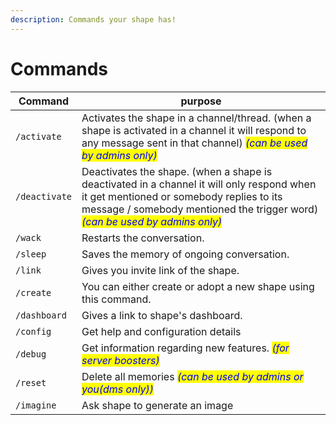 ```yaml
---
description: Commands your shape has!
---
```


# Commands



<table><thead><tr><th>Command</th><th width="501">purpose</th></tr></thead><tbody><tr><td><code>/activate</code></td><td>Activates the shape in a channel/thread. (when a shape is activated in a channel it will respond to any message sent in that channel) <em><mark style="color:blue;">(can be used by admins only)</mark></em></td></tr><tr><td><code>/deactivate</code></td><td>Deactivates the shape. (when a shape is deactivated in a channel it will only respond when it get mentioned or somebody replies to its message / somebody mentioned the trigger word) <em><mark style="color:blue;">(can be used by admins only)</mark></em></td></tr><tr><td><code>/wack</code></td><td>Restarts the conversation.</td></tr><tr><td><code>/sleep</code></td><td>Saves the memory of ongoing conversation.</td></tr><tr><td><code>/link</code></td><td>Gives you invite link of the shape.</td></tr><tr><td><code>/create</code></td><td>You can either create or adopt a new shape using this command.</td></tr><tr><td><code>/dashboard</code></td><td>Gives a link to shape's dashboard.</td></tr><tr><td><code>/config</code></td><td>Get help and configuration details</td></tr><tr><td><code>/debug</code></td><td>Get information regarding new features. <em><mark style="color:blue;">(for server boosters)</mark></em></td></tr><tr><td><code>/reset</code></td><td>Delete all memories <em><mark style="color:blue;">(can be used by admins or you(dms only))</mark></em></td></tr><tr><td><code>/imagine</code></td><td>Ask shape to generate an image</td></tr></tbody></table>

